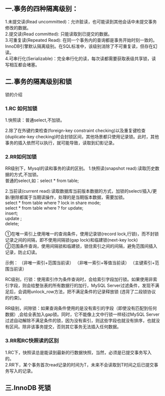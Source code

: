 
## 一.事务的四种隔离级别：
1.未提交读(Read uncommitted)：允许脏读，也可能读到其他会话中未提交事务修改的数据。  
2.提交读(Read committed): 只能读取到已提交的数据。  
3.可重复读(Repeated Read): 在同一个事务内的查询都是事务开始时刻一致的。InnoDB引擎默认隔离级别。在SQL标准中，该级别消除了不可重复读，但存在幻读。  
4.可串行化(Serializable)：完全串行化的读，每次读都需要获取表级共享锁，读写相互都会堵塞。  

## 二.事务的隔离级别和锁
锁的介绍
### 1.RC 如何加锁
1.快照读：普通select,不加锁。

2.除了在外键约束检查(foreign-key constraint checking)以及重复键检查(duplicate-key checking)时会封锁区间，其他场景都只使用记录锁。此时，其他事务的插入依然可以执行，就可能导致，读取到幻影记录。

### 2.RR如何加锁
RR级别下，Mysql的读和事务的读的区别。
1.快照读(snapshot read):读取历史数据的方式,不加锁。  
普通的select,如：select * from table;

2.当前读(current read):读取数据库当前版本数据的方式，加锁的select/插入/更新/删除都属于当期读操作，处理的是当期版本数据，需要加锁。  
select * from table where ? lock in share mode;  
select * from table where ? for update;  
insert;  
update ;  
delete;  

①在唯一索引上使用唯一的查询条件，使用记录锁(record lock,行锁)，而不封锁记录之间的间隔，即不使用间隔锁(gap lock)和临建锁(next-key lock)  
②范围条件查询，使用间隔锁和临建锁，锁住索引之间的间隔，避免范围间插入记录，防止幻读。

示例：
（非唯一索引+范围当前读）
（非唯一索引+等值当前读）
（主键索引+范围当前读）


RC级别，行锁：使用索引作为条件查询时，会给索引字段加行锁。如果使用非索引字段，则会给整张表的所有数据行的加行，MySQL Server过滤条件，发现不满足后，会调用unlock_row方法，把不满足条件的记录释放锁 (违背了二段锁协议的约束)。

RR级别，间隙锁：如果查询条件使用的是没有索引的字段（即使没有匹配到任何数据）,会给全表加入gap锁。同时，它不能像上文中行锁一样经过MySQL Server过滤自动解除不满足条件的锁，因为没有索引，则这些字段也就没有排序，也就没有区间。除非该事务提交，否则其它事务无法插入任何数据。
### 3.RR和RC快照读的区别
1.RC下，快照读总是能读到最新的行数据快照，当然，必须是已提交事务写入的。  
2.RR下，某个事务首次read记录的时间为T，未来不会读取到T时间之后已提交事务写入的记录。  

## 三.InnoDB 死锁
